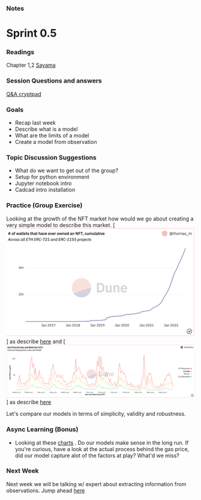 ### Notes
# Sprint 0.5

### Readings
Chapter 1,2 [Sayama]

### Session Questions and answers
[Q&A cryptpad](https://cryptpad.fr)

### Goals
 - Recap last week
 - Describe what is a model
 - What are the limits of a model
 - Create a model from observation 


### Topic Discussion Suggestions
- What do we want to get out of the group?
- Setup for python environment
- Jupyter notebook intro 
- Cadcad intro installation

### Practice (Group Exercise)
Looking at the growth of the NFT market how would we go about creating a very simple model to describe this market.
[![snapshot](snapshot.png)] as describe [here](https://dune.com/queries/201622/376266)
and
[![snapshot](snapshot2.png)] as describe [here](https://dune.com/queries/419712/800264)

Let's compare our models in terms of simplicity, validity and robustness.


### Async Learning (Bonus)
- Looking at these [charts](https://dune.com/hildobby/Gas) . Do our models make sense in the long run. If you're curious,
have a look at the actual process behind the gas price, did our model capture alot of the factors at play? What'd we miss?


### Next Week
Next week we will be talking w/ expert about extracting information from observations. Jump ahead [here](../sprint_1_0/README.md)
 


[Sayama]: https://milneopentextbooks.org/introduction-to-the-modeling-and-analysis-of-complex-systems
